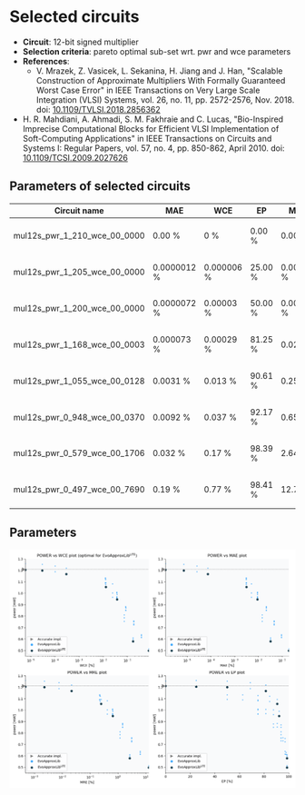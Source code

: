 
Selected circuits
===================
 - **Circuit**: 12-bit signed multiplier
 - **Selection criteria**: pareto optimal sub-set wrt. pwr and wce parameters
 - **References**: 
   - V. Mrazek, Z. Vasicek, L. Sekanina, H. Jiang and J. Han, "Scalable Construction of Approximate Multipliers With Formally Guaranteed Worst Case Error" in IEEE Transactions on Very Large Scale Integration (VLSI) Systems, vol. 26, no. 11, pp. 2572-2576, Nov. 2018. doi: [10.1109/TVLSI.2018.2856362](https://dx.doi.org/10.1109/TVLSI.2018.2856362)
  - H. R. Mahdiani, A. Ahmadi, S. M. Fakhraie and C. Lucas, "Bio-Inspired Imprecise Computational Blocks for Efficient VLSI Implementation of Soft-Computing Applications" in IEEE Transactions on Circuits and Systems I: Regular Papers, vol. 57, no. 4, pp. 850-862, April 2010. doi: [10.1109/TCSI.2009.2027626](https://dx.doi.org/10.1109/TCSI.2009.2027626)


Parameters of selected circuits
----------------------------

| Circuit name | MAE | WCE | EP | MRE | MSE | Download |
| --- |  --- | --- | --- | --- | --- | --- | 
| mul12s_pwr_1_210_wce_00_0000 | 0.00 % | 0 % | 0.00 % | 0.00 % | 0 |  [[Verilog<sub>generic</sub>](mul12s_pwr_1_210_wce_00_0000_gen.v)] [[Verilog<sub>PDK45</sub>](mul12s_pwr_1_210_wce_00_0000_pdk45.v)]  [[C](mul12s_pwr_1_210_wce_00_0000.c)] |
| mul12s_pwr_1_205_wce_00_0000 | 0.0000012 % | 0.000006 % | 25.00 % | 0.00047 % | 0.2 |  [[Verilog<sub>generic</sub>](mul12s_pwr_1_205_wce_00_0000_gen.v)] [[Verilog<sub>PDK45</sub>](mul12s_pwr_1_205_wce_00_0000_pdk45.v)]  [[C](mul12s_pwr_1_205_wce_00_0000.c)] |
| mul12s_pwr_1_200_wce_00_0000 | 0.0000072 % | 0.00003 % | 50.00 % | 0.0023 % | 3.8 |  [[Verilog<sub>generic</sub>](mul12s_pwr_1_200_wce_00_0000_gen.v)] [[Verilog<sub>PDK45</sub>](mul12s_pwr_1_200_wce_00_0000_pdk45.v)]  [[C](mul12s_pwr_1_200_wce_00_0000.c)] |
| mul12s_pwr_1_168_wce_00_0003 | 0.000073 % | 0.00029 % | 81.25 % | 0.021 % | 248 |  [[Verilog<sub>generic</sub>](mul12s_pwr_1_168_wce_00_0003_gen.v)] [[Verilog<sub>PDK45</sub>](mul12s_pwr_1_168_wce_00_0003_pdk45.v)]  [[C](mul12s_pwr_1_168_wce_00_0003.c)] |
| mul12s_pwr_1_055_wce_00_0128 | 0.0031 % | 0.013 % | 90.61 % | 0.25 % | 700070 |  [[Verilog<sub>generic</sub>](mul12s_pwr_1_055_wce_00_0128_gen.v)] [[Verilog<sub>PDK45</sub>](mul12s_pwr_1_055_wce_00_0128_pdk45.v)]  [[C](mul12s_pwr_1_055_wce_00_0128.c)] |
| mul12s_pwr_0_948_wce_00_0370 | 0.0092 % | 0.037 % | 92.17 % | 0.65 % | 4893930 |  [[Verilog<sub>generic</sub>](mul12s_pwr_0_948_wce_00_0370_gen.v)] [[Verilog<sub>PDK45</sub>](mul12s_pwr_0_948_wce_00_0370_pdk45.v)]  [[C](mul12s_pwr_0_948_wce_00_0370.c)] |
| mul12s_pwr_0_579_wce_00_1706 | 0.032 % | 0.17 % | 98.39 % | 2.64 % | 48933638 |  [[Verilog<sub>generic</sub>](mul12s_pwr_0_579_wce_00_1706_gen.v)] [[Verilog<sub>PDK45</sub>](mul12s_pwr_0_579_wce_00_1706_pdk45.v)]  [[C](mul12s_pwr_0_579_wce_00_1706.c)] |
| mul12s_pwr_0_497_wce_00_7690 | 0.19 % | 0.77 % | 98.41 % | 12.72 % | 1864368350 |  [[Verilog<sub>generic</sub>](mul12s_pwr_0_497_wce_00_7690_gen.v)] [[Verilog<sub>PDK45</sub>](mul12s_pwr_0_497_wce_00_7690_pdk45.v)]  [[C](mul12s_pwr_0_497_wce_00_7690.c)] |
    
Parameters
--------------
![Parameters figure](fig.png)
             